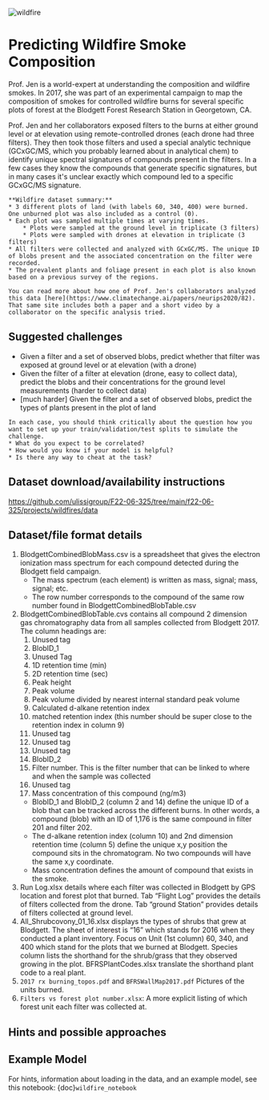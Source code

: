 
![wildfire](./prescribed_burn_public_domain.jpg)

# Predicting Wildfire Smoke Composition

Prof. Jen is a world-expert at understanding the composition and wildfire smokes. In 2017, she was part of an experimental campaign to map the composition of smokes for controlled wildfire burns for several specific plots of forest at the Blodgett Forest Research Station in Georgetown, CA. 

Prof. Jen and her collaborators exposed filters to the burns at either ground level or at elevation using remote-controlled drones (each drone had three filters). They then took those filters and used a special analytic technique (GCxGC/MS, which you probably learned about in analytical chem) to identify unique spectral signatures of compounds present in the filters. In a few cases they know the compounds that generate specific signatures, but in many cases it's unclear exactly which compound led to a specific GCxGC/MS signature. 

`````{note}
**Wildfire dataset summary:**
* 3 different plots of land (with labels 60, 340, 400) were burned. One unburned plot was also included as a control (0).
* Each plot was sampled multiple times at varying times. 
    * Plots were sampled at the ground level in triplicate (3 filters)
    * Plots were sampled with drones at elevation in triplicate (3 filters)
* All filters were collected and analyzed with GCxGC/MS. The unique ID of blobs present and the associated concentration on the filter were recorded. 
* The prevalent plants and foliage present in each plot is also known based on a previous survey of the regions. 
`````

`````{seealso}
You can read more about how one of Prof. Jen's collaborators analyzed this data [here](https://www.climatechange.ai/papers/neurips2020/82). That same site includes both a paper and a short video by a collaborator on the specific analysis tried.
`````

## Suggested challenges

* Given a filter and a set of observed blobs, predict whether that filter was exposed at ground level or at elevation (with a drone)
* Given the filter of a filter at elevation (drone, easy to collect data), predict the blobs and their concentrations for the ground level measurements (harder to collect data)
* [much harder] Given the filter and a set of observed blobs, predict the types of plants present in the plot of land

````{note}
In each case, you should think critically about the question how you want to set up your train/validation/test splits to simulate the challenge. 
* What do you expect to be correlated?
* How would you know if your model is helpful?
* Is there any way to cheat at the task? 
````

## Dataset download/availability instructions
https://github.com/ulissigroup/F22-06-325/tree/main/f22-06-325/projects/wildfires/data

## Dataset/file format details
1. BlodgettCombinedBlobMass.csv is a spreadsheet that gives the electron ionization mass spectrum for each compound detected during the Blodgett field campaign. 
    * The mass spectrum (each element) is written as mass, signal; mass, signal; etc.
    * The row number corresponds to the compound of the same row number found in BlodgettCombinedBlobTable.csv
2. BlodgettCombinedBlobTable.cvs contains all compound 2 dimension gas chromatography data from all samples collected from Blodgett 2017. The column headings are:
    1. Unused tag
    2. BlobID_1
    3. Unused Tag
    4. 1D retention time (min)
    5. 2D retention time (sec)
    6. Peak height
    7. Peak volume
    8. Peak volume divided by nearest internal standard peak volume
    9. Calculated d-alkane retention index
    10. matched retention index (this number should be super close to the retention index in column 9)
    11. Unused tag
    12. Unused tag
    13. Unused tag
    14. BlobID_2
    15. Filter number. This is the filter number that can be linked to where and when the sample was collected
    16. Unused tag
    17. Mass concentration of this compound (ng/m3)
    * BlobID_1 and BlobID_2 (column 2 and 14) define the unique ID of a blob that can be tracked across the different burns. In other words, a compound (blob) with an ID of 1,176 is the same compound in filter 201 and filter 202. 
    * The d-alkane retention index (column 10) and 2nd dimension retention time (column 5) define the unique x,y position the compound sits in the chromatogram. No two compounds will have the same x,y coordinate. 
    * Mass concentration defines the amount of compound that exists in the smoke. 
3. Run Log.xlsx details where each filter was collected in Blodgett by GPS location and forest plot that burned. Tab “Flight Log” provides the details of filters collected from the drone. Tab “ground Station” provides details of filters collected at ground level.
4. All_Shrubcovony_01_16.xlsx displays the types of shrubs that grew at Blodgett. The sheet of interest is “16” which stands for 2016 when they conducted a plant inventory. Focus on Unit (1st column) 60, 340, and 400 which stand for the plots that we burned at Blodgett. Species column lists the shorthand for the shrub/grass that they observed growing in the plot. BFRSPlantCodes.xlsx translate the shorthand plant code to a real plant.
5. `2017 rx burning_topos.pdf` and `BFRSWallMap2017.pdf` Pictures of the units burned.
6. `Filters vs forest plot number.xlsx`: A more explicit listing of which forest unit each filter was collected at.

## Hints and possible approaches

## Example Model 

For hints, information about loading in the data, and an example model, see this notebook: {doc}`wildfire_notebook`


